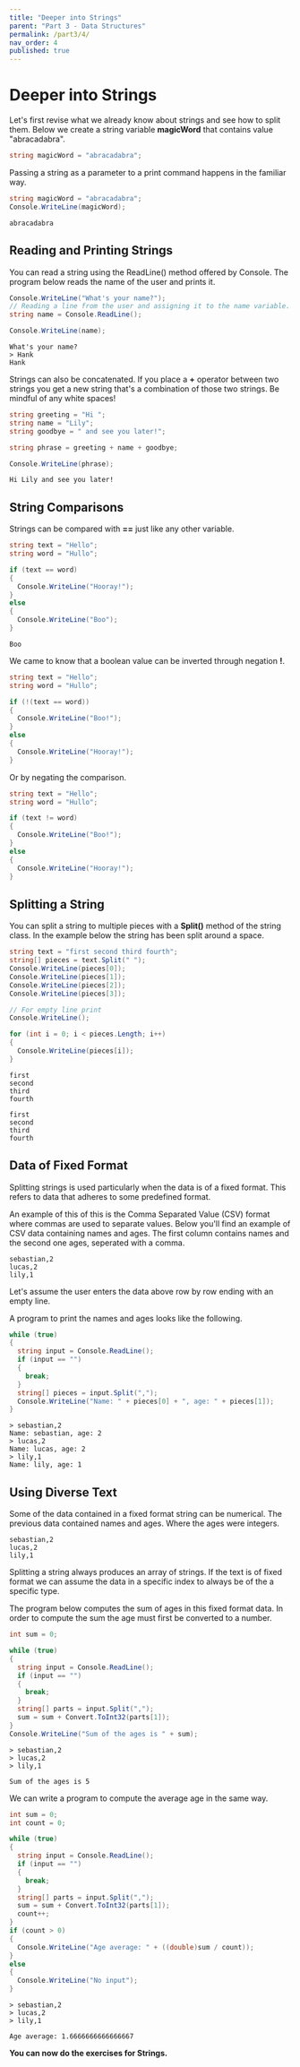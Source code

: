 ```yaml
---
title: "Deeper into Strings"
parent: "Part 3 - Data Structures"
permalink: /part3/4/
nav_order: 4
published: true
---
```


# Deeper into Strings

Let's first revise what we already know about strings and see how to split them. Below we create a string variable **magicWord** that contains value "abracadabra".

```cs
string magicWord = "abracadabra";
```

Passing a string as a parameter to a print command happens in the familiar way.

```cs
string magicWord = "abracadabra";
Console.WriteLine(magicWord);
```

```console
abracadabra
```

## Reading and Printing Strings

You can read a string using the ReadLine() method offered by Console. The program below reads the name of the user and prints it.

```cs
Console.WriteLine("What's your name?");
// Reading a line from the user and assigning it to the name variable.
string name = Console.ReadLine();

Console.WriteLine(name);
```

```console
What's your name?
> Hank
Hank
```

Strings can also be concatenated. If you place a **+** operator between two strings you get a new string that's a combination of those two strings. Be mindful of any white spaces!

```cs
string greeting = "Hi ";
string name = "Lily";
string goodbye = " and see you later!";

string phrase = greeting + name + goodbye;

Console.WriteLine(phrase);
```

```console
Hi Lily and see you later!
```

## String Comparisons

Strings can be compared with **==** just like any other variable.

```cs
string text = "Hello";
string word = "Hullo";

if (text == word)
{
  Console.WriteLine("Hooray!");
}
else
{
  Console.WriteLine("Boo");
}
```

```console
Boo
```

We came to know that a boolean value can be inverted through negation **!**.

```cs
string text = "Hello";
string word = "Hullo";

if (!(text == word))
{
  Console.WriteLine("Boo!");
}
else
{
  Console.WriteLine("Hooray!");
}
```

Or by negating the comparison.

```cs
string text = "Hello";
string word = "Hullo";

if (text != word)
{
  Console.WriteLine("Boo!");
}
else
{
  Console.WriteLine("Hooray!");
}
```

## Splitting a String

You can split a string to multiple pieces with a **Split()** method of the string class. In the example below the string has been split around a space.

```cs
string text = "first second third fourth";
string[] pieces = text.Split(" ");
Console.WriteLine(pieces[0]);
Console.WriteLine(pieces[1]);
Console.WriteLine(pieces[2]);
Console.WriteLine(pieces[3]);

// For empty line print
Console.WriteLine();

for (int i = 0; i < pieces.Length; i++)
{
  Console.WriteLine(pieces[i]);
}
```

```console
first
second
third
fourth

first
second
third
fourth
```

## Data of Fixed Format

Splitting strings is used particularly when the data is of a fixed format. This refers to data that adheres to some predefined format. 

An example of this of this is the Comma Separated Value (CSV) format where commas are used to separate values. Below you'll find an example of CSV data containing names and ages. The first column contains names and the second one ages, seperated with a comma. 

```console
sebastian,2 
lucas,2 
lily,1
```

Let's assume the user enters the data above row by row ending with an empty line.

A program to print the names and ages looks like the following.

```cs
while (true)
{
  string input = Console.ReadLine();
  if (input == "")
  {
    break;
  }
  string[] pieces = input.Split(",");
  Console.WriteLine("Name: " + pieces[0] + ", age: " + pieces[1]);
}
```

```console
> sebastian,2 
Name: sebastian, age: 2 
> lucas,2 
Name: lucas, age: 2 
> lily,1 
Name: lily, age: 1
```

## Using Diverse Text

Some of the data contained in a fixed format string can be numerical. The previous data contained names and ages. Where the ages were integers.

```console
sebastian,2 
lucas,2 
lily,1
```

Splitting a string always produces an array of strings. If the text is of fixed format we can assume the data in a specific index to always be of the a specific type.

The program below computes the sum of ages in this fixed format data. In order to compute the sum the age must first be converted to a number.

```cs
int sum = 0;

while (true)
{
  string input = Console.ReadLine();
  if (input == "")
  {
    break;
  }
  string[] parts = input.Split(",");
  sum = sum + Convert.ToInt32(parts[1]);
}
Console.WriteLine("Sum of the ages is " + sum);
```

```console
> sebastian,2 
> lucas,2 
> lily,1

Sum of the ages is 5
```

We can write a program to compute the average age in the same way.

```cs
int sum = 0;
int count = 0;

while (true)
{
  string input = Console.ReadLine();
  if (input == "")
  {
    break;
  }
  string[] parts = input.Split(",");
  sum = sum + Convert.ToInt32(parts[1]);
  count++;
}
if (count > 0)
{
  Console.WriteLine("Age average: " + ((double)sum / count));
}
else
{
  Console.WriteLine("No input");
}
```

```console
> sebastian,2
> lucas,2
> lily,1

Age average: 1.6666666666666667
```

**You can now do the exercises for Strings.**

